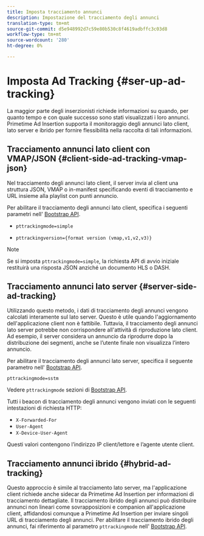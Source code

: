```yaml
---
title: Imposta tracciamento annunci
description: Impostazione del tracciamento degli annunci
translation-type: tm+mt
source-git-commit: d5e948992d7c59e80b530c8f4619adbffc3c03d8
workflow-type: tm+mt
source-wordcount: '280'
ht-degree: 0%

---
```



# Imposta Ad Tracking {#ser-up-ad-tracking}

La maggior parte degli inserzionisti richiede informazioni su quando, per quanto tempo e con quale successo sono stati visualizzati i loro annunci. Primetime  Ad Insertion supporta il monitoraggio degli annunci lato client, lato server e ibrido per fornire flessibilità nella raccolta di tali informazioni.

## Tracciamento annunci lato client con VMAP/JSON {#client-side-ad-tracking-vmap-json}

Nel tracciamento degli annunci lato client, il server invia al client una struttura JSON, VMAP o in-manifest specificando eventi di tracciamento e URL insieme alla playlist con punti annuncio.

Per abilitare il tracciamento degli annunci lato client, specifica i seguenti parametri nell&#39; [Bootstrap API](/help/primetime-ad-insertion/technical-reference/bootstrap-api.md).

* `pttrackingmode=simple`

* `pttrackingversion={format version (vmap,v1,v2,v3)}`

>[!NOTE]
>
>Se si imposta `pttrackingmode=simple`, la richiesta API di avvio iniziale restituirà una risposta JSON anziché un documento HLS o DASH.

<!-- **Daniel to check. The specified file in this statement does not exist.** 
More information about `pttrackingmode`, `pttrackingversion` formats, can be found in [API Reference: Manifest server query parameters](manifest-server-query-parameters.md). -->

<!--Show examples of how to request a sidecar] -->

## Tracciamento annunci lato server {#server-side-ad-tracking}

Utilizzando questo metodo, i dati di tracciamento degli annunci vengono calcolati interamente sul lato server. Questo è utile quando l&#39;aggiornamento dell&#39;applicazione client non è fattibile. Tuttavia, il tracciamento degli annunci lato server potrebbe non corrispondere all&#39;attività di riproduzione lato client. Ad esempio, il server considera un annuncio da riprodurre dopo la distribuzione dei segmenti, anche se l’utente finale non visualizza l’intero annuncio.

Per abilitare il tracciamento degli annunci lato server, specifica il seguente parametro nell&#39; [Bootstrap API](/help/primetime-ad-insertion/technical-reference/bootstrap-api.md).

`pttrackingmode=sstm`

Vedere `pttrackingmode` sezioni di [Bootstrap API](/help/primetime-ad-insertion/technical-reference/bootstrap-api.md).

Tutti i beacon di tracciamento degli annunci vengono inviati con le seguenti intestazioni di richiesta HTTP:

* `X-Forwarded-For`
* `User-Agent`
* `X-Device-User-Agent`

Questi valori contengono l’indirizzo IP client/lettore e l’agente utente client.

## Tracciamento annunci ibrido {#hybrid-ad-tracking}

Questo approccio è simile al tracciamento lato server, ma l&#39;applicazione client richiede anche sidecar da Primetime  Ad Insertion per informazioni di tracciamento dettagliate. Il tracciamento ibrido degli annunci può distribuire annunci non lineari come sovrapposizioni e companion all&#39;applicazione client, affidandosi comunque a Primetime  Ad Insertion per inviare singoli URL di tracciamento degli annunci.
Per abilitare il tracciamento ibrido degli annunci, fai riferimento al parametro `pttrackingmode` nell&#39; [Bootstrap API](/help/primetime-ad-insertion/technical-reference/bootstrap-api.md).
